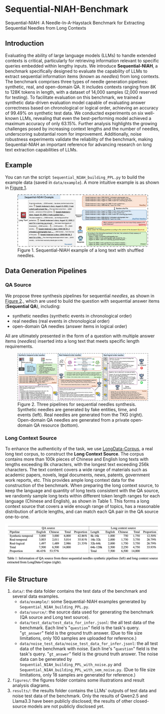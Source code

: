 # Sequential-NIAH-Benchmark
Sequential-NIAH: A Needle-In-A-Haystack Benchmark for Extracting Sequential Needles from Long Contexts

## Introduction
Evaluating the ability of large language models (LLMs) to handle extended contexts is critical, particularly for retrieving information relevant to specific queries embedded within lengthy inputs. We introduce **Sequential-NIAH**, a benchmark specifically designed to evaluate the capability of LLMs to extract sequential information items (known as *needles*) from long contexts. The benchmark comprises three types of needle generation pipelines: synthetic, real, and open-domain QA. It includes contexts ranging from 8K to 128K tokens in length, with a dataset of 14,000 samples (2,000 reserved for testing). To facilitate evaluation on this benchmark, we trained a synthetic data-driven evaluation model capable of evaluating answer correctness based on chronological or logical order, achieving an accuracy of 99.49% on synthetic test data. We conducted experiments on six well-known LLMs, revealing that even the best-performing model achieved a maximum accuracy of only 63.15%. Further analysis highlights the growing challenges posed by increasing context lengths and the number of needles, underscoring substantial room for improvement. Additionally, noise robustness experiments validate the reliability of the benchmark, making Sequential-NIAH an important reference for advancing research on long text extraction capabilities of LLMs.

## Example

You can run the script: `Sequential_NIAH_building_PPL.py` to build the example data (saved in `data/example`). A more intuitive example is as shown in <a href="#example">Figure 1</a>.

<figure id="example">
  <img src="figures/Sequential_NIAH_example.jpg" alt="example">
  <figcaption>Figure 1. Sequential-NIAH example of a long text with shuffled needles.</figcaption>
</figure>

## Data Generation Pipelines

### QA Source

We propose three synthesis pipelines for sequential *needles*, as shown in <a href="#pipelines">Figure 2</a>., which are used to build the question with sequential answer items (**Sequential QA**), including:

- synthetic needles (synthetic events in chronological order)
- real needles (real events in chronological order)
- open-domain QA needles (answer items in logical order)

All are ultimately presented in the form of a question with multiple answer items (*needles*) inserted into a long text that meets specific length requirements. 

<figure id="pipelines">
  <img src="figures/pipelines.jpg" alt="piplines">
  <figcaption>Figure 2. Three pipelines for sequential needles synthesis. Synthetic needles are generated by fake entities, time, and events (left). Real needles are generated from the TKG (right). Open-domain QA needles are generated from a private open-domain QA resource (bottom).</figcaption>
</figure>

### Long Context Source

To enhance the authenticity of the task, we use [LongData-Corpus](https://huggingface.co/datasets/yuyijiong/LongData-Corpus), a real long text corpus, to construct the **Long Context Source**. The corpus contains more than 100k pieces of Chinese and English long texts with lengths exceeding 8k characters, with the longest text exceeding 256k characters. The text content covers a wide range of materials such as academic papers, novels, legal documents, news, patents, government work reports, etc. This provides ample long context data for the construction of the benchmark. When preparing the long context source, to keep the language and quantity of long texts consistent with the QA source, we randomly sample long texts within different token length ranges for each language (Chinese and English), as shown in Table 1. This forms a long context source that covers a wide enough range of topics, has a reasonable distribution of article lengths, and can match each QA pair in the QA source one-to-one.

![table](figures/SourceData.png)

## File Structure

1. `data/`: the data folder contains the test data of the benchmark and several data examples.
    - `data/example/`: some Sequential-NIAH examples generated by `Sequential_NIAH_building_PPL.py`.
    - `data/source/`: the source data used for generating the benchmark (QA source and Long text source).
    - `data/test_data/test_data_for_infer.jsonl`: the all test data of the benchmark. Each line's "`question`" field is the task's query. "`gt_answer`" field is the ground truth answer. (Due to file size limitations, only 100 samples are uploaded for reference.)
    - `data/noise_test_data/noise_test_data_for_infer.jsonl`: the all test data of the benchmark with noise. Each line's "`question`" field is the task's query. "`gt_answer`" field is the ground truth answer. The noise data can be generated by `Sequential_NIAH_building_PPL_with_noise.py` and ``Sequential_NIAH_building_PPL_with_sem_noise.py``. (Due to file size limitations, only 18 samples are generated for reference.)
2. `figures/`: the figures folder contains some illustrations and result analysis diagrams.
3. `results/`: the results folder contains the LLMs' outputs of test data and noise test data of the benchmark. Only the results of Qwen2.5 and Llama3.3 have been publicly disclosed; the results of other closed-source models are not publicly disclosed yet.